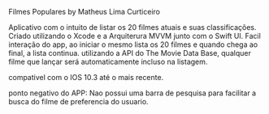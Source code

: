 Filmes  Populares
by Matheus Lima Curticeiro

Aplicativo  com o intuito de listar os 20 filmes atuais e suas classificações.
Criado utilizando o Xcode e a Arquiterura MVVM junto com o Swift UI.
Facil  interação do app,  ao iniciar o mesmo lista os 20 filmes e quando chega ao final, a lista continua.
utilizando a API do The Movie Data Base, qualquer filme que lançar será automaticamente incluso na listagem.

compativel  com o IOS 10.3 até o mais recente.

ponto negativo do APP:
Nao possui uma barra de pesquisa para facilitar a busca do filme de preferencia do usuario.

